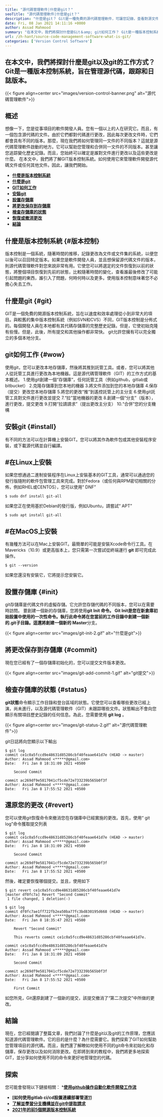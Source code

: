 ```yaml
---
title: "源代碼管理軟件|什麼是git？" 
seoTitle: "源代碼管理軟件|什麼是git？" 
description: "什麼是git？ Git是一種免費的源代碼管理軟件，可讓您記錄，查看對源文件的更改並有效地管理項目。" 
date: Fri, 08 Jan 2021 14:11:16 +0000
author: Assad Mahmood
summary: "在本文中，我們將探討什麼是Git＆amp; git如何工作？ Git是一種版本控制系統，旨在管理源代碼，Track＆amp;日誌版本。" 
url: /zh-hant/source-code-management-software-what-is-git/
categories: ['Version Control Software']
---
```


## 在本文中，我們將探討什麼是git以及git的工作方式？ Git是一種版本控制系統，旨在管理源代碼，跟踪和日誌版本。

{{< figure align=center src="images/version-control-banner.png" alt="源代碼管理軟件">}}


## 概述
想像一下，您是從事項目的軟件開發人員。您有一個以上的人在研究它。而且，有一個包含源代碼的文件。由於它們都對代碼進行更改，因此每次更改文件時，它們都會具有不同的版本。那麼，現在我們將如何管理同一文件的不同版本？這就是源代碼管理軟件啟動的地方。它可以幫助您管理和合併同一文件的不同版本。甚至讓您追踪變化歷史記錄。而且，您始終可以確定是誰對文件進行更改以及這些更改是什麼。
在本文中，我們將了解GIT版本控制系統。如何使用它來管理軟件開發源代碼文件或任何其他文件。因此，讓我們開始。
  * **[什麼是版本控制系統][1]**
  * **[什麼是git][2]**
  * **[GIT如何工作][3]**
  * **[安裝git][4]**
  * **[設置存儲庫][5]**
  * **[將更改保存到存儲庫][6]**
  * **[檢查存儲庫的狀態][7]**
  * **[恢復或撤消更改][8]**
  * **[結論][9]**

## 什麼是版本控制系統 {#版本控制}
版本控制是一個系統，隨著時間的推移，記錄更改為文件或文件集的系統，以便您以後可以召回特定版本。如果您是軟件開發人員，並且想保留源代碼文件的版本，則源代碼管理軟件對您來說非常有用。它使您可以將選定的文件恢復到以前的狀態，將整個項目恢復到先前的狀態，比較隨著時間的變化，查看誰最後修改了可能引起問題的東西，誰引入了問題，何時何時以及更多。使用版本控制意味著您不必擔心失去工作。

## 什麼是git   {#git}
GIT是一個免費的開源版本控制系統，旨在以速度和效率處理從小到非常大的項目。與較舊的集中版本控制系統（例如SVN和CVS）不同，GIT版本控制是分佈式的。每個開發人員在本地都有其代碼存儲庫的完整歷史記錄。但是，它使初始克隆有些慢。但是，此後，所有提交和其他操作都非常快。 git允許您擁有可以完全獨立的多個本地分支。

## git如何工作 {#wow}
使用git，您可以更改本地存儲庫，然後將其推到託管工具。或者，您可以將其他人從託管工具進行更改為本地機器。這是源代碼管理軟件（GIT）的工作方式的基本概述。
  1.使用git創建一個“存儲庫”，任何託管工具（例如github，gitlab或bitbucket）
  2.克隆存儲庫到您本地的機器
  3.將文件添加到您的本地存儲庫
  4.保存（提交）更改您本地存儲庫
  5.將您的更改“推”到遙控託管上的主分支
  6.使用git託管工具對文件進行更改並提交
  7.“拉”當地機器的更改
  8.創建一個“分支”（版本），進行更改，提交更改
  9.打開“拉請請求”（提出更改主分支）
 10.“合併”您的分支機構

## 安裝git   {#install}
有不同的方法可以在計算機上安裝GIT。您可以將其作為軟件包或其他安裝程序安裝，或下載源代碼並自行編譯。

## #在Linux上安裝
如果您想通過二進制安裝程序在Linux上安裝基本的GIT工具，通常可以通過您的發行版隨附的軟件包管理工具來完成。對於Fedora（或任何與RPM密切相關的分佈，例如RHEL或CENTOS），您可以使用“ DNF”
```
$ sudo dnf install git-all
```
如果您正在使用基於Debian的發行版，例如Ubuntu，請嘗試“ APT”
```
$ sudo apt install git-all
```

## #在MacOS上安裝
有幾種方法可以在Mac上安裝GIT。最簡單的可能是安裝Xcode命令行工具。在Mavericks（10.9）或更高版本上，您只需第一次嘗試從終端運行 **git** 即可完成此操作。
```
$ git --version
```
如果您還沒有安裝它，它將提示您安裝它。

## 設置存儲庫 {#init}
git存儲庫是代碼文件的虛擬存儲。它允許您存儲代碼的不同版本，您可以在需要時訪問。
要創建一個新的存儲庫，您將使用**git Init **命令。 Git Init是您在新倉庫初始設置中使用的一次性命令。執行此命令將在您當前的工作目錄中創建一個新的.git子目錄。這還將創建一個新的**  Master**分支。

{{< figure align=center src="images/git-init-2.gif" alt="什麼是git">}}


## 將更改保存到存儲庫 {#commit}
現在您已經有了一個存儲庫初始化的，您可以提交文件版本更改。

{{< figure align=center src="images/git-add-commit-1.gif" alt="git提交">}}


## 檢查存儲庫的狀態 {#status}
**git狀態**命令顯示工作目錄和登台區域的狀態。它使您可以查看哪些更改已經上演，尚未進行，以及源代碼管理軟件（GIT）未跟踪哪些文件。狀態輸出不會向您顯示有關項目歷史記錄的任何信息。為此，您需要使用 **git log** 。

{{< figure align=center src="images/git-status-2.gif" alt="源代碼管理軟件">}}

git日誌將向您顯示以下輸出
```
$ git log
commit ce1c0a5fccd9e48631d85286cbf40feaae641d7e (HEAD -> master)
Author: Assad Mahmood <*****@gmail.com>
Date:   Fri Jan 8 18:31:09 2021 +0500

    Second Commit

commit ac269df9e5817041cf5cde72e733239b565b0f3f
Author: Assad Mahmood <*****@gmail.com>
Date:   Fri Jan 8 17:55:52 2021 +0500
```

## 還原您的更改 {#revert}
您可以使用git恢復命令來撤消您在存儲庫中已經實施的更改。首先，使用“ git log”命令獲取提交列表
```
$ git log
commit ce1c0a5fccd9e48631d85286cbf40feaae641d7e (HEAD -> master)
Author: Assad Mahmood <*****@gmail.com>
Date:   Fri Jan 8 18:31:09 2021 +0500

    Second Commit

commit ac269df9e5817041cf5cde72e733239b565b0f3f
Author: Assad Mahmood <*****@gmail.com>
Date:   Fri Jan 8 17:55:52 2021 +0500

```
然後，確定要恢復哪個提交。並且，使用如下
```
$ git revert ce1c0a5fccd9e48631d85286cbf40feaae641d7e
[master df0fc7a] Revert "Second Commit"
 1 file changed, 1 deletion(-)

$ git log
commit df0fc7ae1ff722fb2ea50ba77fc3bd830195d668 (HEAD -> master)
Author: Assad Mahmood <*****@gmail.com>
Date:   Fri Jan 8 18:35:47 2021 +0500

    Revert "Second Commit"
    
    This reverts commit ce1c0a5fccd9e48631d85286cbf40feaae641d7e.

commit ce1c0a5fccd9e48631d85286cbf40feaae641d7e
Author: Assad Mahmood <*****@gmail.com>
Date:   Fri Jan 8 18:31:09 2021 +0500

    Second Commit

commit ac269df9e5817041cf5cde72e733239b565b0f3f
Author: Assad Mahmood <*****@gmail.com>
Date:   Fri Jan 8 17:55:52 2021 +0500

    First Commit
```
如您所見，Git還原創建了一個新的提交，該提交撤消了“第二次提交”中所做的更改。

## 結論
現在，您已經閱讀了整篇文章，我們討論了什麼是git以及git的工作原理，您應該知道源代碼管理軟件。它的目的是什麼？為什麼需要它。我們探索了GIT如何幫助您管理項目的源代碼。而且，我們還了解瞭如何使用不同的git命令來初始化和存儲庫，保存更改以及如何消除更改。在即將到來的教程中，我們將更多地探索GIT，並分享如何使用不同的命令來更好地管理您的代碼。

## 探索
您可能會發現以下鏈接相關：
  *[**使用github操作自動化軟件開發工作流**][10]
  * **[如何使用gitlab ci/cd設置連續部署管道[11]**
  * **[了解並學習分支機構並在git中提取請求][12]**
  * **[2021年的前5個開源版本控制系統][13]**

  
[1]: #version-control
[2]: #git
[3]: #how
[4]: #install
[5]: #init
[6]: #commit
[7]: #status
[8]: #revert
[9]: #conclusion
[10]: https://blog.containerize.com/version-control-software/github-actions-tutorial-automate-your-first-workflow/
[11]: https://blog.containerize.com/version-control-software/gitlab-continuous-deployment-how-it-works/
[12]: https://blog.containerize.com/version-control-software/understand-and-learn-branches-and-pull-requests-in-git/
[13]: https://blog.containerize.com/version-control-software/top-5-open-source-version-control-systems-in-2021/
